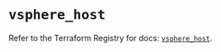 # `vsphere_host`

Refer to the Terraform Registry for docs: [`vsphere_host`](https://registry.terraform.io/providers/hashicorp/vsphere/2.8.1/docs/resources/host).
